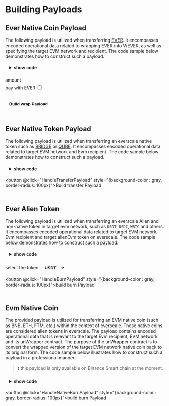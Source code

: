# Building Payloads

<div class="buildPayload">

## Ever Native Coin Payload

The following payload is utilized when transferring [EVER](../../../../docs/addresses.md#wever). It encompasses encoded operational data related to wrapping EVER into WEVER, as well as specifying the target EVM network and recipient. The code sample below demonstrates how to construct such a payload.

<details>
<summary>show code</summary>

```typescript
/**
* Encodes evm data into a cell
* @param addr {uint160} : Evm recipient address. Example: "0x0000000000000000000000000000000000000000"
* @param chainId {uint256} : Evm network chain id. Example: "56"
* @callback {tuple} default for child params because of direct token transferring between MultiVault contract and user
*/
const transferPayload = await provider.packIntoCell({
    data: {
      addr: evmRecipient,
      chainId: chainId,
      callback: {
        recipient: "0x0000000000000000000000000000000000000000",
        payload: "",
        strict: false,
      },
    },
    structure: [
      { name: "addr", type: "uint160" },
      { name: "chainId", type: "uint256" },
      {
        name: "callback",
        type: "tuple",
        components: [
          { name: "recipient", type: "uint160" },
          { name: "payload", type: "cell" },
          { name: "strict", type: "bool" },
        ] as const,
      },
    ] as const,
  });

// {randomNonce} is used when encoding and deriving the deployed event address
function getRandomUint(bits: 8 | 16 | 32 | 64 | 128 | 160 | 256 = 32): string {
// eslint-disable-next-line no-bitwise
return Math.abs(~~(Math.random() \* 2 \*\* bits) | 0).toString();
}
let randomNonce: string = getRandomUint();

// base encoded data
const data = await provider.packIntoCell({
data: {
nonce: randomNonce,
network: 1,
transferPayload: transferPayload.boc, // boc is payload string
},
structure: [
{ name: "nonce", type: "uint32" },
{ name: "network", type: "uint8" },
{ name: "transferPayload", type: "cell" },
] as const,
});

// {remainingGasTo} will be Ever user address if asset releasing is done manually and Event closer if automatically.
const remainingGasTo = releaseByEver ? constants.EventCloser : everSender;
/**
* Encodes data about the EVER wrapper
* @param to {address} : WEVER receiver, must be ProxyMultiVaultNativeV_4 which can be found in addresses.
* @param amount {uint128} : Ever amount. Example: "1000000000".
* @param remainingGasTo {address} : remaining gas receiver Ever address. Example: "0:0000000000000000000000000000000000000000000000000000000000000000".
*/
const compounderPayload = await locklift.provider.packIntoCell({
data: {
to: constants.ProxyMultiVaultNativeV_4,
amount: locklift.utils.toNano(amount),
remainingGasTo,
payload: data.boc, // boc is payload string
},
structure: [
{ name: "to", type: "address" },
{ name: "amount", type: "uint128" },
{ name: "remainingGasTo", type: "address" },
{ name: "payload", type: "cell" },
] as const,
});
// boc contains the TvmCell payload string and is used as payload.
const boc: string = compounderPayload.boc;

```

</details>

<label for="amount">amount </label>
<input ref="amount" type="number"/>
<br/>
<label for="amount">pay with EVER </label>
<input ref="everPay" type="checkbox"/>

<br/>
<button @click="HandleWrapPayload" style="{background-color : gray, border-radius: 100px}">Build wrap Payload</button>

<p class="output-p" ref="wrapPayloadOutput"></p>

## Ever Native Token Payload

The following payload is utilized when transferring an everscale native token such as [BRIDGE](../../../../../docs/addresses.md#bridge) or [QUBE](../../../../../docs/addresses.md#qube). It encompasses encoded operational data related to target EVM network and Evm recipient. The code sample below demonstrates how to construct such a payload.

<details>
<summary>show code</summary>

```typescript
/**
* Encodes evm data into a cell
* @param addr {uint160} : Evm recipient address. Example: "0x0000000000000000000000000000000000000000"
* @param chainId {uint256} : Evm network chain id. Example: "56"
* @callback {tuple} default for child params because of direct token transferring between MultiVault contract and user

*/
 const transferPayload = await provider.packIntoCell({
    data: {
      addr: evmRecipient,
      chainId: chainId,
      callback: {
        recipient: "0x0000000000000000000000000000000000000000",
        payload: "",
        strict: false,
      },
    },
    structure: [
      { name: "addr", type: "uint160" },
      { name: "chainId", type: "uint256" },
      {
        name: "callback",
        type: "tuple",
        components: [
          { name: "recipient", type: "uint160" },
          { name: "payload", type: "cell" },
          { name: "strict", type: "bool" },
        ] as const,
      },
    ] as const,
  });

  // {randomNonce} is used when encoding and deriving the deployed event address
  function getRandomUint(bits: 8 | 16 | 32 | 64 | 128 | 160 | 256 = 32): string {
  // eslint-disable-next-line no-bitwise
  return Math.abs(~~(Math.random() \* 2 \*\* bits) | 0).toString();
  }
  let randomNonce: string = getRandomUint();

  // base encoded data
  const data = await provider.packIntoCell({
    data: {
      nonce: randomNonce,
      network: 1,
      transferPayload: transferPayload.boc, // boc is payload string
    },
    structure: [
      { name: "nonce", type: "uint32" },
      { name: "network", type: "uint8" },
      { name: "transferPayload", type: "cell" },
    ] as const,
  });

  // boc contains the TvmCell payload string and is used as payload
  const boc: string = data.boc;

```

</details>

<button @click="HandleTransferPayload" style="{background-color : gray, border-radius: 100px}">Build transfer Payload</button>

<p class="output-p" ref="transferPayloadOutput"></p>

## Ever Alien Token

The following payload is utilized when transferring an everscale Alien and non-native token in target evm network, such as `USDT`, `USDC`, `WBTC` and others. It encompasses encoded operational data related to target EVM network, Evm recipient and target alienEvm token on everscale. The code sample below demonstrates how to construct such a payload.

<details>
<summary>show code</summary>

```typescript
/**
 * Encodes evm data into a cell
 * @param addr {uint160} Evm recipient address. Example: "0x0000000000000000000000000000000000000000"
 * @callback {tuple} default for child params because of direct token transferring between MultiVault contract and user
 * */
const operationPayload = await provider.packIntoCell({
    data: {
      addr: evmRecipient,
      callback: {
        recipient: "0x0000000000000000000000000000000000000000",
        payload: "",
        strict: false,
      },
    },
    structure: [
      { name: "addr", type: "uint160" },
      {
        name: "callback",
        type: "tuple",
        components: [
          { name: "recipient", type: "uint160" },
          { name: "payload", type: "cell" },
          { name: "strict", type: "bool" },
        ] as const,
      },
    ] as const,
  });
  // base encoded data
  const payload = await provider.packIntoCell({
    data: {
      network: 1,
      withdrawPayload: operationPayload.boc,
    },
    structure: [
      { name: "network", type: "uint8" },
      { name: "withdrawPayload", type: "cell" },
    ] as const,
  });

  // {randomNonce} is used when encoding and deriving the deployed event address
  function getRandomUint(bits: 8 | 16 | 32 | 64 | 128 | 160 | 256 = 32): string {
  // eslint-disable-next-line no-bitwise
  return Math.abs(~~(Math.random() \* 2 \*\* bits) | 0).toString();
  }
  let randomNonce: string = getRandomUint();
  // Encodes TokenRootAlienEVM and base encoded data
  /**
   * @param targetToken {ever address} represents an alternative version of the token on Everscale, differing from its standard counterpart. Example: "0:0000000000000000000000000000000000000000000000000000000000000000".
   * @note all different versions of tokens can be found in addresses section
   * */
    const data = await provider.packIntoCell({
    data: {
      nonce: randNonce,
      type: 0,
      targetToken: TargetTokenRootAlienEvm, // TokenRootAlienEvm, different with normal tip3 tokens in everscale
      operationPayload: payload.boc,
    },
    structure: [
      { name: "nonce", type: "uint32" },
      { name: "type", type: "uint8" },
      { name: "targetToken", type: "address" },
      { name: "operationPayload", type: "cell" },
    ] as const,
  });
  // boc contains the TvmCell payload string and is used as payload
  const boc: string = data.boc;

```

</details>
<br/>
<label for="burnToken">select the token </label>
<select ref="burnToken" >
  <option value="TargetTokenRootAlienEvmUSDT" selected >USDT</option>
</select>

<br/>

<button @click="HandleBurnPayload" style="{background-color : gray, border-radius: 100px}">build burn Payload</button>

<p class="output-p" ref="burnPayloadOutput"></p>

## Evm Native Coin

The provided payload is utilized for transferring an EVM native coin (such as BNB, ETH, FTM, etc.) within the context of everscale. These native coins are considered alien tokens in everscale. The payload contains encoded operational data that is relevant to the target Evm recipient, EVM network and its unWrapper contract. The purpose of the unWrapper contract is to convert the wrapped version of the target EVM network native coin back to its original form. The code sample below illustrates how to construct such a payload in a professional manner.

> ❗ this payload is only available on Binance Smart chain at the moment.

<details>
<summary>show code</summary>w

```typescript
  /**
   * Encodes data about unWrapper of wrapped version of the target Evm network native coin (BNB, ETH, ...).
   * @param addr {uint160} Wrapped coin unWrapper contract address. Example: "0x0000000000000000000000000000000000000000"
   * @param recipient {uint160} Wrapped coin unWrapper contract address. Example: "0x0000000000000000000000000000000000000000"
   * @param payload {bytes} Encoded data related to Evm recipient address. "0x0"
   */
  const burnPayload = await provider.packIntoCell({
    data: {
      addr: constants.unWrapper,
      callback: {
        recipient: constants.unWrapper,
        payload: encodeBase64(web3.eth.abi.encodeParameters(["address"], [evmRecipient])) ?? "",
        strict: false,
      },
    },
    structure: [
      { name: "addr", type: "uint160" },
      {
        name: "callback",
        type: "tuple",
        components: [
          { name: "recipient", type: "uint160" },
          { name: "payload", type: "bytes" },
          { name: "strict", type: "bool" },
        ] as const,
      },
    ] as const,
  });

  // {randomNonce} is used when encoding and deriving the deployed event address
  function getRandomUint(bits: 8 | 16 | 32 | 64 | 128 | 160 | 256 = 32): string {
  // eslint-disable-next-line no-bitwise
  return Math.abs(~~(Math.random() \* 2 \*\* bits) | 0).toString();
  }
  let randomNonce: string = getRandomUint();

  // base encoded data
  const data = await provider.packIntoCell({
    data: {
      nonce: randomNonce,
      network: 1,
      burnPayload: burnPayload.boc,
    },
    structure: [
      { name: "nonce", type: "uint32" },
      { name: "network", type: "uint8" },
      { name: "burnPayload", type: "cell" },
    ] as const,
  });

  // boc contains the TvmCell payload string and is used as payload
  const boc: string = data.boc;

```

</details>

<button @click="HandleNativeBurnPayload" style="{background-color : gray, border-radius: 100px}">build burn Payload </button>

<p class="output-p" ref="burnNativePayloadOutput"></p>

</div>

<script lang="ts" >
import { usePayloadBuilders } from "../../../providers/usePayloadBuilders";
import { defineComponent, ref, onMounted } from "vue";
import { Address } from "everscale-inpage-provider";
import * as constants from "../../../providers/helpers/constants";

export default defineComponent({
  name: "buildPayload",
  setup() {
    const {
      buildWrapPayload,
      buildTransferPayload,
      buildBurnPayloadForEvmAlienToken,
      buildBurnPayloadForEvmNativeToken,
      format,
    } = usePayloadBuilders();

    async function HandleWrapPayload() {
      var wrapPayloadOutput = await buildWrapPayload(
        Number(this.$refs.amount.value) <= 0
          ? "1"
          : this.$refs.amount.value.toString(),
        this.$refs.everPay.checked
      );
      this.$refs.wrapPayloadOutput.innerHTML = format(wrapPayloadOutput);
    }
    async function HandleTransferPayload() {
      var transferPayloadOutput = await buildTransferPayload();
      this.$refs.transferPayloadOutput.innerHTML = format(
        transferPayloadOutput
      );
    }
    async function HandleBurnPayload() {
      var burnPayloadOutput = await buildBurnPayloadForEvmAlienToken(
        constants[this.$refs.burnToken.value]
      );
      this.$refs.burnPayloadOutput.innerHTML = format(burnPayloadOutput);
    }
    async function HandleNativeBurnPayload() {
      var burnNativePayloadOutput = await buildBurnPayloadForEvmNativeToken();
      this.$refs.burnNativePayloadOutput.innerHTML = format(
        burnNativePayloadOutput
      );
    }
    return {
      HandleWrapPayload,
      HandleTransferPayload,
      HandleBurnPayload,
      HandleNativeBurnPayload,
    };
  },
});
</script>

<style>
  button, input, details, select, .output-p{
  background-color: var(--vp-c-bg-mute);
  transition: background-color 0.1s;
  padding: 5px 12px;
  border: 1px solid var(--vp-c-divider);
  border-radius: 8px;
  font-weight: 600;
  margin-right: 0.5rem;
  cursor : pointer;  
}

</style>

